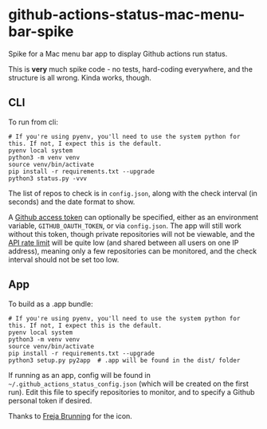 # github-actions-status-mac-menu-bar-spike

Spike for a Mac menu bar app to display Github actions run status.

This is **very** much spike code - no tests, hard-coding everywhere, and the structure is all wrong. Kinda works, though.

## CLI

To run from cli:

```shell
# If you're using pyenv, you'll need to use the system python for this. If not, I expect this is the default.
pyenv local system  
python3 -m venv venv
source venv/bin/activate
pip install -r requirements.txt --upgrade
python3 status.py -vvv
```

The list of repos to check is in `config.json`, along with the check interval (in seconds) and the date format to show.

A [Github access token](https://docs.github.com/en/authentication/keeping-your-account-and-data-secure/creating-a-personal-access-token) 
can optionally be specified, either as an environment variable, `GITHUB_OAUTH_TOKEN`, or via `config.json`. The app will 
still work without this token, though private repositories will not be viewable, and the [API rate limit](https://docs.github.com/en/rest/overview/resources-in-the-rest-api#rate-limiting) 
will be quite low (and shared between all users on one IP address), meaning only a few repositories can be monitored, 
and the check interval should not be set too low.

## App

To build as a .app bundle:

```shell
# If you're using pyenv, you'll need to use the system python for this. If not, I expect this is the default.
pyenv local system  
python3 -m venv venv
source venv/bin/activate
pip install -r requirements.txt --upgrade
python3 setup.py py2app  # .app will be found in the dist/ folder
```

If running as an app, config will be found in `~/.github_actions_status_config.json` (which will be created on the first 
run). Edit this file to specify repositories to monitor, and to specify a Github personal token if desired.

Thanks to [Freja Brunning](https://twitter.com/freja_brunning) for the icon.
